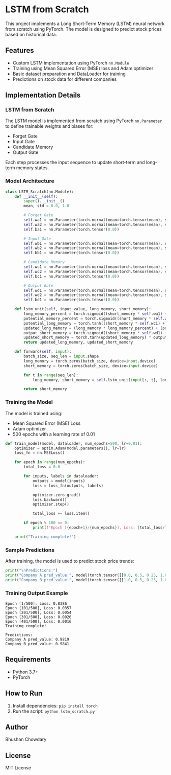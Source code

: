 #  LSTM from Scratch

This project implements a Long Short-Term Memory (LSTM) neural network from scratch using PyTorch. The model is designed to predict stock prices based on historical data.

## Features
- Custom LSTM implementation using PyTorch `nn.Module`
- Training using Mean Squared Error (MSE) loss and Adam optimizer
- Basic dataset preparation and DataLoader for training
- Predictions on stock data for different companies

## Implementation Details

### LSTM from Scratch
The LSTM model is implemented from scratch using PyTorch `nn.Parameter` to define trainable weights and biases for:
- Forget Gate
- Input Gate
- Candidate Memory
- Output Gate

Each step processes the input sequence to update short-term and long-term memory states.

### Model Architecture
```python
class LSTM_Scratch(nn.Module):
    def __init__(self):
        super().__init__()
        mean, std = 0.0, 1.0

        # Forget Gate
        self.wa1 = nn.Parameter(torch.normal(mean=torch.tensor(mean), std=torch.tensor(std)))
        self.wa2 = nn.Parameter(torch.normal(mean=torch.tensor(mean), std=torch.tensor(std)))
        self.ba1 = nn.Parameter(torch.tensor(0.0))

        # Input Gate
        self.wb1 = nn.Parameter(torch.normal(mean=torch.tensor(mean), std=torch.tensor(std)))
        self.wb2 = nn.Parameter(torch.normal(mean=torch.tensor(mean), std=torch.tensor(std)))
        self.bb1 = nn.Parameter(torch.tensor(0.0))

        # Candidate Memory
        self.wc1 = nn.Parameter(torch.normal(mean=torch.tensor(mean), std=torch.tensor(std)))
        self.wc2 = nn.Parameter(torch.normal(mean=torch.tensor(mean), std=torch.tensor(std)))
        self.bc1 = nn.Parameter(torch.tensor(0.0))

        # Output Gate
        self.wd1 = nn.Parameter(torch.normal(mean=torch.tensor(mean), std=torch.tensor(std)))
        self.wd2 = nn.Parameter(torch.normal(mean=torch.tensor(mean), std=torch.tensor(std)))
        self.bd1 = nn.Parameter(torch.tensor(0.0))

    def lstm_unit(self, input_value, long_memory, short_memory):
        long_memory_percent = torch.sigmoid((short_memory * self.wa1) + (input_value * self.wa2) + self.ba1)
        potential_memory_percent = torch.sigmoid((short_memory * self.wb1) + (input_value * self.wb2) + self.bb1)
        potential_long_memory = torch.tanh((short_memory * self.wc1) + (input_value * self.wc2) + self.bc1)
        updated_long_memory = (long_memory * long_memory_percent) + (potential_memory_percent * potential_long_memory)
        output_short_memory = torch.sigmoid((short_memory * self.wd1) + (input_value * self.wd2) + self.bd1)
        updated_short_memory = torch.tanh(updated_long_memory) * output_short_memory
        return updated_long_memory, updated_short_memory

    def forward(self, input):
        batch_size, seq_len = input.shape
        long_memory = torch.zeros(batch_size, device=input.device)
        short_memory = torch.zeros(batch_size, device=input.device)

        for t in range(seq_len):
            long_memory, short_memory = self.lstm_unit(input[:, t], long_memory, short_memory)

        return short_memory
```

### Training the Model
The model is trained using:
- Mean Squared Error (MSE) Loss
- Adam optimizer
- 500 epochs with a learning rate of 0.01

```python
def train_model(model, dataloader, num_epochs=500, lr=0.01):
    optimizer = optim.Adam(model.parameters(), lr=lr)
    loss_fn = nn.MSELoss()

    for epoch in range(num_epochs):
        total_loss = 0.0

        for inputs, labels in dataloader:
            outputs = model(inputs)
            loss = loss_fn(outputs, labels)

            optimizer.zero_grad()
            loss.backward()
            optimizer.step()

            total_loss += loss.item()

        if epoch % 100 == 0:
            print(f"Epoch [{epoch+1}/{num_epochs}], Loss: {total_loss/len(dataloader):.4f}")

    print("Training complete!")
```

### Sample Predictions
After training, the model is used to predict stock price trends:
```python
print("\nPredictions:")
print("Company A pred_value:", model(torch.tensor([[0.0, 0.5, 0.25, 1.0]])).detach().item())
print("Company B pred_value:", model(torch.tensor([[1.0, 0.5, 0.25, 1.0]])).detach().item())
```

### Training Output Example
```
Epoch [1/500], Loss: 0.8386
Epoch [101/500], Loss: 0.0357
Epoch [201/500], Loss: 0.0054
Epoch [301/500], Loss: 0.0026
Epoch [401/500], Loss: 0.0016
Training complete!

Predictions:
Company A pred_value: 0.9819
Company B pred_value: 0.9841
```

## Requirements
- Python 3.7+
- PyTorch

## How to Run
1. Install dependencies: `pip install torch`
2. Run the script: `python lstm_scratch.py`

## Author
Bhushan Chowdary

## License
MIT License
